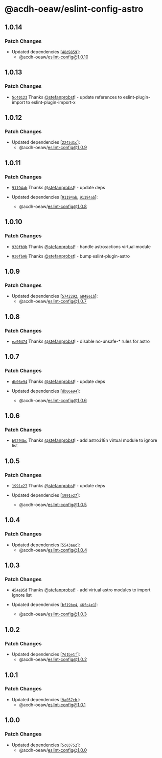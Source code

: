 # @acdh-oeaw/eslint-config-astro

## 1.0.14

### Patch Changes

- Updated dependencies
  [[`48d9859`](https://github.com/acdh-oeaw/eslint-config/commit/48d98594365bec4861956a1ef5283c33692de7d2)]:
  - @acdh-oeaw/eslint-config@1.0.10

## 1.0.13

### Patch Changes

- [`5c40123`](https://github.com/acdh-oeaw/eslint-config/commit/5c40123c22c362436adc1aa9606fa13a411498fe)
  Thanks [@stefanprobst](https://github.com/stefanprobst)! - update references to
  eslint-plugin-import to eslint-plugin-import-x

## 1.0.12

### Patch Changes

- Updated dependencies
  [[`2245d1c`](https://github.com/acdh-oeaw/eslint-config/commit/2245d1c27c24fd071041ef068425b1714d017346)]:
  - @acdh-oeaw/eslint-config@1.0.9

## 1.0.11

### Patch Changes

- [`91194ab`](https://github.com/acdh-oeaw/eslint-config/commit/91194abcecff47fe416027434b5e26f2f81fda87)
  Thanks [@stefanprobst](https://github.com/stefanprobst)! - update deps

- Updated dependencies
  [[`91194ab`](https://github.com/acdh-oeaw/eslint-config/commit/91194abcecff47fe416027434b5e26f2f81fda87),
  [`91194ab`](https://github.com/acdh-oeaw/eslint-config/commit/91194abcecff47fe416027434b5e26f2f81fda87)]:
  - @acdh-oeaw/eslint-config@1.0.8

## 1.0.10

### Patch Changes

- [`930fb9b`](https://github.com/acdh-oeaw/eslint-config/commit/930fb9b1b70f63843ee53a0e41c93f0383e81d20)
  Thanks [@stefanprobst](https://github.com/stefanprobst)! - handle astro:actions virtual module

- [`930fb9b`](https://github.com/acdh-oeaw/eslint-config/commit/930fb9b1b70f63843ee53a0e41c93f0383e81d20)
  Thanks [@stefanprobst](https://github.com/stefanprobst)! - bump eslint-plugin-astro

## 1.0.9

### Patch Changes

- Updated dependencies
  [[`5742292`](https://github.com/acdh-oeaw/eslint-config/commit/5742292d1ca84dd7210da21c316d2cb03507734f),
  [`a848e1b`](https://github.com/acdh-oeaw/eslint-config/commit/a848e1bba11ee84dd41c850d080c05036335a961)]:
  - @acdh-oeaw/eslint-config@1.0.7

## 1.0.8

### Patch Changes

- [`ea00474`](https://github.com/acdh-oeaw/eslint-config/commit/ea00474814bce2fd7acd85bd01b80fab07bdce68)
  Thanks [@stefanprobst](https://github.com/stefanprobst)! - disable no-unsafe-\* rules for astro

## 1.0.7

### Patch Changes

- [`db06e94`](https://github.com/acdh-oeaw/eslint-config/commit/db06e94aa7e6b715151f3c12edd51cec0d2f9a8a)
  Thanks [@stefanprobst](https://github.com/stefanprobst)! - update deps

- Updated dependencies
  [[`db06e94`](https://github.com/acdh-oeaw/eslint-config/commit/db06e94aa7e6b715151f3c12edd51cec0d2f9a8a)]:
  - @acdh-oeaw/eslint-config@1.0.6

## 1.0.6

### Patch Changes

- [`b9294bc`](https://github.com/acdh-oeaw/eslint-config/commit/b9294bc2d1a2dbd3ffb58d644afe8d71cb67d817)
  Thanks [@stefanprobst](https://github.com/stefanprobst)! - add astro:i18n virtual module to ignore
  list

## 1.0.5

### Patch Changes

- [`1991e27`](https://github.com/acdh-oeaw/eslint-config/commit/1991e27f0d67a9ffac2bc55605e7dd648fb082e9)
  Thanks [@stefanprobst](https://github.com/stefanprobst)! - update deps

- Updated dependencies
  [[`1991e27`](https://github.com/acdh-oeaw/eslint-config/commit/1991e27f0d67a9ffac2bc55605e7dd648fb082e9)]:
  - @acdh-oeaw/eslint-config@1.0.5

## 1.0.4

### Patch Changes

- Updated dependencies
  [[`5543aec`](https://github.com/acdh-oeaw/eslint-config/commit/5543aecfdd9f91f5024e8242a0aadacce24ef1a7)]:
  - @acdh-oeaw/eslint-config@1.0.4

## 1.0.3

### Patch Changes

- [`454e95d`](https://github.com/acdh-oeaw/eslint-config/commit/454e95dd8541470f12e75b57cf098777f64672ac)
  Thanks [@stefanprobst](https://github.com/stefanprobst)! - add virtual astro modules to import
  ignore list

- Updated dependencies
  [[`bf19be4`](https://github.com/acdh-oeaw/eslint-config/commit/bf19be4cce7fc7d3ca96c91afd8b0bff0fb431b5),
  [`46fc4e1`](https://github.com/acdh-oeaw/eslint-config/commit/46fc4e1c81947d81986390cd0285600665df0c01)]:
  - @acdh-oeaw/eslint-config@1.0.3

## 1.0.2

### Patch Changes

- Updated dependencies
  [[`7d1be1f`](https://github.com/acdh-oeaw/eslint-config/commit/7d1be1f933410921fb64332dd6ccdff915713b32)]:
  - @acdh-oeaw/eslint-config@1.0.2

## 1.0.1

### Patch Changes

- Updated dependencies
  [[`9a057cb`](https://github.com/acdh-oeaw/eslint-config/commit/9a057cb7f6e2ed5a010a56dd7386e474de1ccf5f)]:
  - @acdh-oeaw/eslint-config@1.0.1

## 1.0.0

### Patch Changes

- Updated dependencies
  [[`5c03752`](https://github.com/acdh-oeaw/eslint-config/commit/5c037528e150bae676bfab5ea00403f0f705546d)]:
  - @acdh-oeaw/eslint-config@1.0.0
